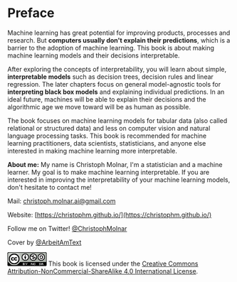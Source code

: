 


# Preface 


Machine learning has great potential for improving products, processes and research. 
But **computers usually don't explain their predictions**, which is a barrier to the adoption of machine learning. 
This book is about making machine learning models and their decisions interpretable.

After exploring the concepts of interpretability, you will learn about simple, **interpretable models** such as decision trees, decision rules and linear regression.
The later chapters focus on general model-agnostic tools for **interpreting black box models** and explaining individual predictions.
In an ideal future, machines will be able to explain their decisions and the algorithmic age we move toward will be as human as possible.

The book focuses on machine learning models for tabular data (also called relational or structured data) and less on computer vision and natural language processing tasks.
This book is recommended for machine learning practitioners, data scientists, statisticians, and anyone else interested in making machine learning more interpretable.



**About me:** My name is Christoph Molnar, I'm a statistician and a machine learner.
My goal is to make machine learning interpretable.
If you are interested in improving the interpretability of your machine learning models, don't hesitate to contact me!

Mail: christoph.molnar.ai@gmail.com

Website: [https://christophm.github.io/](https://christophm.github.io/)

Follow me on Twitter! [\@ChristophMolnar](https://twitter.com/ChristophMolnar)

Cover by [\@ArbeitAmText](https://twitter.com/ArbeitAmText)


 ![Creative Commons License](images/by-nc-sa.png)
This book is licensed under the [Creative Commons Attribution-NonCommercial-ShareAlike 4.0 International License](http://creativecommons.org/licenses/by-nc-sa/4.0/).
